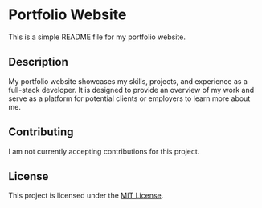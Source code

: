 # Portfolio Website

This is a simple README file for my portfolio website. 

## Description

My portfolio website showcases my skills, projects, and experience as a full-stack developer. It is designed to provide an overview of my work and serve as a platform for potential clients or employers to learn more about me.

## Contributing

I am not currently accepting contributions for this project.

## License

This project is licensed under the [MIT License](LICENSE).
